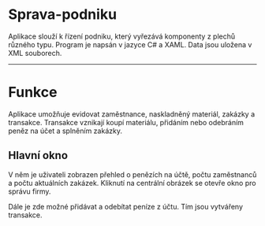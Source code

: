 # Sprava-podniku
Aplikace slouží k řízení podniku, který vyřezává komponenty z plechů různého typu.
Program je napsán v jazyce C# a XAML. Data jsou uložena v XML souborech.
*********************
# Funkce
Aplikace umožňuje evidovat zaměstnance, naskladněný materiál, zakázky a transakce. Transakce vznikají koupí materiálu, přidáním nebo odebráním peněz na účet a splněním zakázky. 
## Hlavní okno
V něm je uživateli zobrazen přehled o penězích na účtě, počtu zaměstnanců a počtu aktuálních zakázek. Kliknutí na centrální obrázek se otevře okno pro správu firmy. 

Dále je zde možné přidávat a odebítat peníze z účtu. Tím jsou vytvářeny transakce. 
